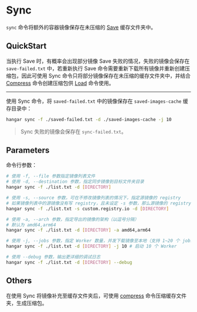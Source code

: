 # Sync

`sync` 命令将额外的容器镜像保存在未压缩的 [Save](./save.md) 缓存文件夹中。

## QuickStart

当执行 Save 时，有概率会出现部分镜像 Save 失败的情况，失败的镜像会保存在 `save-failed.txt` 中，若重新执行 Save 命令需要重新下载所有镜像并重新创建压缩包，因此可使用 Sync 命令只将部分镜像保存在未压缩的缓存文件夹中，并结合 [Compress](./compress.md) 命令创建压缩包供 [Load](./load.md) 命令使用。

----

使用 Sync 命令，将 `saved-failed.txt` 中的镜像保存在 `saved-images-cache` 缓存目录中：

```sh
hangar sync -f ./saved-failed.txt -d ./saved-images-cache -j 10
```

> Sync 失败的镜像会保存在 `sync-failed.txt`。

## Parameters

命令行参数：

```sh
# 使用 -f, --file 参数指定镜像列表文件
# 使用 -d, --destination 参数，指定同步镜像到目标文件夹目录
hangar sync -f ./list.txt -d [DIRECTORY]

# 使用 -s, --source 参数，可在不修改镜像列表的情况下，指定源镜像的 registry
# 如果镜像列表中的源镜像没有写 registry，且未设定 -s 参数，那么源镜像的 registry 会被设定为默认的 docker.io
hangar sync -f ./list.txt -s custom.registry.io -d [DIRECTORY]

# 使用 -a, --arch 参数，指定导出的镜像的架构（以逗号分隔）
# 默认为 amd64,arm64
hangar sync -f ./list.txt -d [DIRECTORY] -a amd64,arm64

# 使用 -j, --jobs 参数，指定 Worker 数量，并发下载镜像至本地（支持 1~20 个 jobs）
hangar sync -f ./list.txt -d [DIRECTORY] -j 10 # 启动 10 个 Worker

# 使用 --debug 参数，输出更详细的调试日志
hangar sync -f ./list.txt -d [DIRECTORY] --debug
```

## Others

在使用 Sync 将镜像补充至缓存文件夹后，可使用 [compress](./compress.md) 命令压缩缓存文件夹，生成压缩包。
